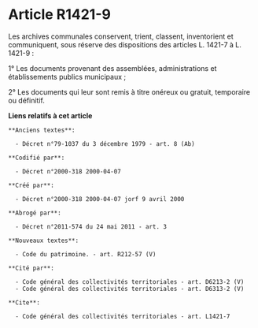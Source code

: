 # Article R1421-9

Les archives communales conservent, trient, classent, inventorient et communiquent, sous réserve des dispositions des
articles L. 1421-7 à L. 1421-9 : 

1° Les documents provenant des assemblées, administrations et établissements publics municipaux ; 

2° Les documents qui leur sont remis à titre onéreux ou gratuit, temporaire ou définitif.

**Liens relatifs à cet article**

	**Anciens textes**:

	  - Décret n°79-1037 du 3 décembre 1979 - art. 8 (Ab)

	**Codifié par**:

	  - Décret n°2000-318 2000-04-07

	**Créé par**:

	  - Décret n°2000-318 2000-04-07 jorf 9 avril 2000

	**Abrogé par**:

	  - Décret n°2011-574 du 24 mai 2011 - art. 3

	**Nouveaux textes**:

	  - Code du patrimoine. - art. R212-57 (V)

	**Cité par**:

	  - Code général des collectivités territoriales - art. D6213-2 (V)
	  - Code général des collectivités territoriales - art. D6313-2 (V)

	**Cite**:

	  - Code général des collectivités territoriales - art. L1421-7
